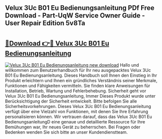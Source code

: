## Velux 3Uc B01 Eu Bedienungsanleitung PDf Free Download - Part-UqW Service Owner Guide - User Repair Edition 5v8Ta

# <h2><a href="http://df2h2w.blite.top/?on=Velux+3Uc+B01+Eu+Bedienungsanleitung">🔗Download 👉🔴 Velux 3Uc B01 Eu Bedienungsanleitung</a></h2>

[![Velux 3Uc B01 Eu Bedienungsanleitung new download](https://i.imgur.com/lujVjoI.png)](http://df2h2w.blite.top/?on=Velux+3Uc+B01+Eu+Bedienungsanleitung)
Hallo und willkommen zum Benutzerhandbuch für Ihr neu ausgepacktes Velux 3Uc B01 Eu Bedienungsanleitung. Dieses Handbuch soll Ihnen den Einstieg in Ihr Produkt erleichtern und Ihnen ein gründliches Verständnis seiner Merkmale, Funktionen und Fähigkeiten vermitteln. Sie finden klare Anweisungen für Installation, Betrieb, Wartung und Fehlerbehebung. Sicherheit geht vor Velux 3Uc B01 Eu Bedienungsanleitung, Immer Dieses Produkt wurde unter Berücksichtigung der Sicherheit entwickelt. Bitte befolgen Sie alle Sicherheitsvorkehrungen. Dieses Velux 3Uc B01 Eu Bedienungsanleitung verfügt über eine Vielzahl von Funktionen, mit denen Sie Ihre Erfahrung personalisieren können. Wir vertrauen darauf, dass das Velux 3Uc B01 Eu BedienungsanleitungD eine genaue und detaillierte Ressource für Ihre Bemühungen war, Ihr neues Gerät zu beherrschen. Bei Fragen oder Bedenken wenden Sie sich bitte an unser Kundendienstteam.
